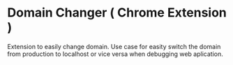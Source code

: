 # Domain Changer ( Chrome Extension )

Extension to easily change domain. Use case for easity switch the domain from production to localhost or vice versa when debugging web aplication.
